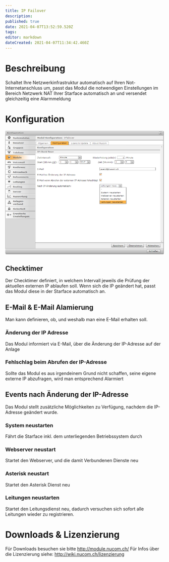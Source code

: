 ```yaml
---
title: IP Failover
description: 
published: true
date: 2021-04-07T13:52:59.520Z
tags: 
editor: markdown
dateCreated: 2021-04-07T11:34:42.460Z
---
```


# Beschreibung
Schaltet Ihre Netzwerkinfrastruktur automatisch auf Ihren Not-Internetanschluss um, passt das Modul die notwendigen Einstellungen im Bereich Netzwerk NAT Ihrer Starface automatisch an und versendet gleichzeitig eine Alarmmeldung 
# Konfiguration
![Ipfailover](/uploads/ipfailover/ipfailover.png "Ipfailover")

## Checktimer
Der Checktimer definiert, in welchem Intervall jeweils die Prüfung der aktuellen externen IP ablaufen soll.
Wenn sich die IP geändert hat, passt das Modul diese in der Starface automatisch an.

## E-Mail & E-Mail Alamierung
Man kann definieren, ob, und weshalb man eine E-Mail erhalten soll.

### Änderung der IP Adresse
Das Modul informiert via E-Mail, über die Änderung der IP-Adresse auf der Anlage

### Fehlschlag beim Abrufen der IP-Adresse
Sollte das Modul es aus irgendeinem Grund nicht schaffen, seine eigene externe IP abzufragen, wird man entsprechend Alarmiert

## Events nach Änderung der IP-Adresse
Das Modul stellt zusätzliche Möglichkeiten zu Verfügung, nachdem die IP-Adresse geändert wurde.

### System neustarten
Fährt die Starface inkl. dem unterliegenden Betriebssystem durch

### Webserver neustart
Startet den Webserver, und die damit Verbundenen Dienste neu

### Asterisk neustart
Startet den Asterisk Dienst neu

### Leitungen neustarten
Startet den Leitungsdienst neu, dadurch versuchen sich sofort alle Leitungen wieder zu registrieren.
# Downloads & Lizenzierung
Für Downloads besuchen sie bitte http://module.nucom.ch/
Für Infos über die Lizenzierung siehe: http://wiki.nucom.ch/lizenzierung